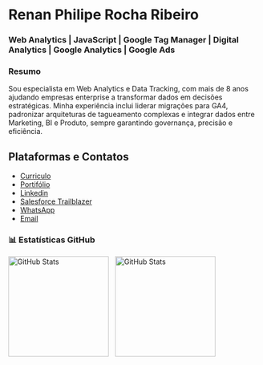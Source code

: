<link rel="stylesheet" href="assets/css/style.css">

# Renan Philipe Rocha Ribeiro  
### Web Analytics | JavaScript | Google Tag Manager | Digital Analytics | Google Analytics | Google Ads

### Resumo
<p> 
    Sou especialista em Web Analytics e Data Tracking, com mais de 8 anos ajudando empresas enterprise a transformar dados em decisões estratégicas.
    Minha experiência inclui liderar migrações para GA4, padronizar arquiteturas de tagueamento complexas e integrar dados entre Marketing, BI e Produto, sempre garantindo governança, precisão e eficiência.
</p>

##  Plataformas e Contatos

* [Curriculo](https://renanphilip.github.io/RenanPhilip/)
* [Portifólio](https://renanphilip.github.io/)
* [Linkedin](https://www.linkedin.com/in/renanph/)
* [Salesforce Trailblazer](https://www.salesforce.com/trailblazer/renanph)
* [WhatsApp](https://wa.me/11981073893)
* [Email](mailto:rphiliper@gmail.com)  

### 📊 Estatísticas GitHub
<div class="stats-container">
  <img 
    align="left" 
    alt="GitHub Stats" 
    height="200" 
    style="padding-right: 10px;"
    alt="GitHub Stats" 
    src="https://github-readme-stats.vercel.app/api?username=RenanPhilip&show_icons=true&theme=tokyonight&locale=pt-br" 
  />
  <img 
    align="left" 
    alt="GitHub Stats" 
    height="200" 
    style="padding-right: 10px;"
    alt="Top Langs" 
    src="https://github-readme-stats.vercel.app/api/top-langs/?username=RenanPhilip&theme=tokyonight&layout=compact&custom_title=Tecnologias&langs_count=9" 
  />
</div>

<script src=".assets/javascript/script.js"></script>
